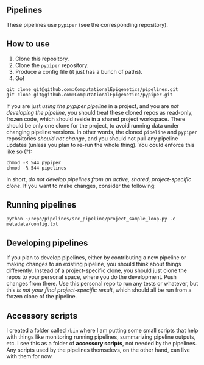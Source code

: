 Pipelines
---------

These pipelines use `pypiper` (see the corresponding repository).

How to use
----------

1. Clone this repository.
2. Clone the `pypiper` repository.
3. Produce a config file (it just has a bunch of paths).
4. Go!
```
git clone git@github.com:ComputationalEpigenetics/pipelines.git
git clone git@github.com:ComputationalEpigenetics/pypiper.git
```

If you are just _using the pypiper pipeline_ in a project, and you are _not developing the pipeline_, you should treat these cloned repos as read-only, frozen code, which should reside in a shared project workspace. There should be only one clone for the project, to avoid running data under changing pipeline versions. In other words, the cloned `pipeline` and `pypiper` repositories *should not change*, and you should not pull any pipeline updates (unless you plan to re-run the whole thing). You could enforce this like so (?):

```
chmod -R 544 pypiper
chmod -R 544 pipelines
```

In short, *do not develop pipelines from an active, shared, project-specific clone*. If you want to make changes, consider the following:

Running pipelines
-----------------

`python ~/repo/pipelines/src_pipeline/project_sample_loop.py -c metadata/config.txt`


Developing pipelines
--------------------

If you plan to develop pipelines, either by contributing a new pipeline or making changes to an existing pipeline, you should think about things differently. Instead of a project-specific clone, you should just clone the repos to your personal space, where you do the development. Push changes from there. Use this personal repo to run any tests or whatever, but this _is not your final project-specific result_, which should all be run from a frozen clone of the pipeline.


Accessory scripts
-----------------

I created a folder called `/bin` where I am putting some small scripts that help with things like monitoring running pipelines, summarizing pipeline outputs, etc. I see this as a folder of __accessory scripts__, not needed by the pipelines. Any scripts used by the pipelines themselevs, on the other hand, can live with them for now.
